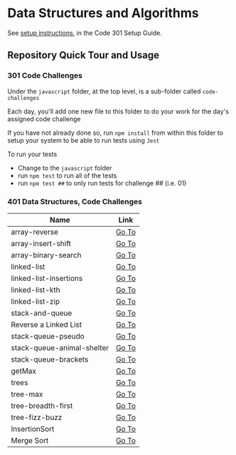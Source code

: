# Data Structures and Algorithms

See [setup instructions](https://codefellows.github.io/setup-guide/code-301/3-code-challenges), in the Code 301 Setup Guide.

## Repository Quick Tour and Usage

### 301 Code Challenges

Under the `javascript` folder, at the top level, is a sub-folder called `code-challenges`

Each day, you'll add one new file to this folder to do your work for the day's assigned code challenge

If you have not already done so, run `npm install` from within this folder to setup your system to be able to run tests using `Jest`

To run your tests

- Change to the `javascript` folder
- run `npm test` to run all of the tests
- run `npm test ##` to only run tests for challenge ## (i.e. 01)

### 401 Data Structures, Code Challenges


Name | Link 
-----| -----
array-reverse         | [Go To](https://emadidris.github.io/data-structures-and-algorithms/401/array-reverse)
array-insert-shift    | [Go To](https://emadidris.github.io/data-structures-and-algorithms/401/array-insert-shift) 
array-binary-search   | [Go To](https://emadidris.github.io/data-structures-and-algorithms/401/array-binary-search)
linked-list           | [Go To](https://emadidris.github.io/data-structures-and-algorithms/401/linked-list)
linked-list-insertions| [Go To](https://emadidris.github.io/data-structures-and-algorithms/401/linked-list-insertions)
linked-list-kth       | [Go To](https://emadidris.github.io/data-structures-and-algorithms/401/linked-list-kth)
linked-list-zip       | [Go To](https://emadidris.github.io/data-structures-and-algorithms/401/linked-list-zip)
stack-and-queue       | [Go To](https://emadidris.github.io/data-structures-and-algorithms/401/stack-and-queue)
Reverse a Linked List | [Go To](https://emadidris.github.io/data-structures-and-algorithms/401/RLL)
stack-queue-pseudo    | [Go To](https://emadidris.github.io/data-structures-and-algorithms/401/stack-queue-pseudo)
stack-queue-animal-shelter | [Go To](https://emadidris.github.io/data-structures-and-algorithms/401/stack-queue-animal-shelter)
stack-queue-brackets | [Go To](https://emadidris.github.io/data-structures-and-algorithms/401/stack-queue-brackets)
getMax | [Go To](https://emadidris.github.io/data-structures-and-algorithms/401/getMax)
trees  | [Go To](https://emadidris.github.io/data-structures-and-algorithms/401/trees)
tree-max  | [Go To](https://emadidris.github.io/data-structures-and-algorithms/401/tree-max)
tree-breadth-first | [Go To](https://emadidris.github.io/data-structures-and-algorithms/401/tree-breadth-first)
tree-fizz-buzz | [Go To](https://emadidris.github.io/data-structures-and-algorithms/401/tree-fizz-buzz)
InsertionSort | [Go To](https://emadidris.github.io/data-structures-and-algorithms/401/InsertionSort)
Merge Sort | [Go To](https://emadidris.github.io/data-structures-and-algorithms/401/mergeSort)



